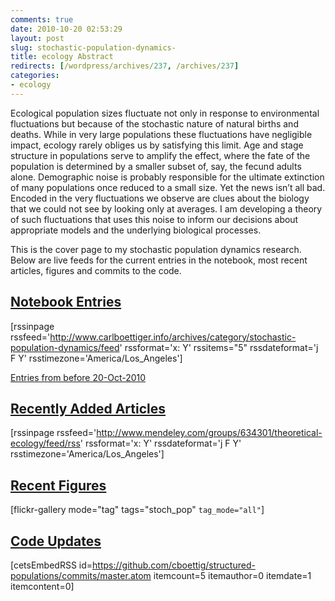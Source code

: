 ```yaml
---
comments: true
date: 2010-10-20 02:53:29
layout: post
slug: stochastic-population-dynamics-
title: ecology Abstract
redirects: [/wordpress/archives/237, /archives/237]
categories:
- ecology
---
```


Ecological population sizes fluctuate not only in response to  environmental fluctuations but because of the stochastic nature of  natural births and deaths. While in very large populations these  fluctuations have negligible impact, ecology rarely obliges us by  satisfying this limit. Age and stage structure in populations serve to  amplify the effect, where the fate of the population is determined by a  smaller subset of, say, the fecund adults alone. Demographic noise is  probably responsible for the ultimate extinction of many populations  once reduced to a small size. Yet the news isn’t all bad. Encoded in the  very fluctuations we observe are clues about the biology that we could  not see by looking only at averages. I am developing a theory of such  fluctuations that uses this noise to inform our decisions about  appropriate models and the underlying biological processes.

This is the cover page to my stochastic population dynamics research.  Below are live  feeds for the current entries in the notebook, most recent articles,  figures and commits to the code.


## [Notebook Entries](http://www.carlboettiger.info/archives/category/stochastic-population-dynamics/)


[rssinpage rssfeed='http://www.carlboettiger.info/archives/category/stochastic-population-dynamics/feed' rssformat='x: Y' rssitems="5" rssdateformat='j F Y' rsstimezone='America/Los_Angeles']

[Entries from before 20-Oct-2010](http://openwetware.org/wiki/User:Carl_Boettiger/Notebook/Stochastic_Population_Dynamics)


## [Recently Added Articles](http://www.mendeley.com/groups/634301/theoretical-ecology/overview/)


[rssinpage rssfeed='http://www.mendeley.com/groups/634301/theoretical-ecology/feed/rss' rssformat='x: Y' rssdateformat='j F Y' rsstimezone='America/Los_Angeles']


## [Recent Figures](http://www.flickr.com/photos/cboettig/tags/stochpop/)


[flickr-gallery mode="tag" tags="stoch_pop" `tag_mode="all"`]


## [Code Updates](https://github.com/cboettig/structured-populations)


[cetsEmbedRSS  id=https://github.com/cboettig/structured-populations/commits/master.atom  itemcount=5 itemauthor=0 itemdate=1 itemcontent=0]

